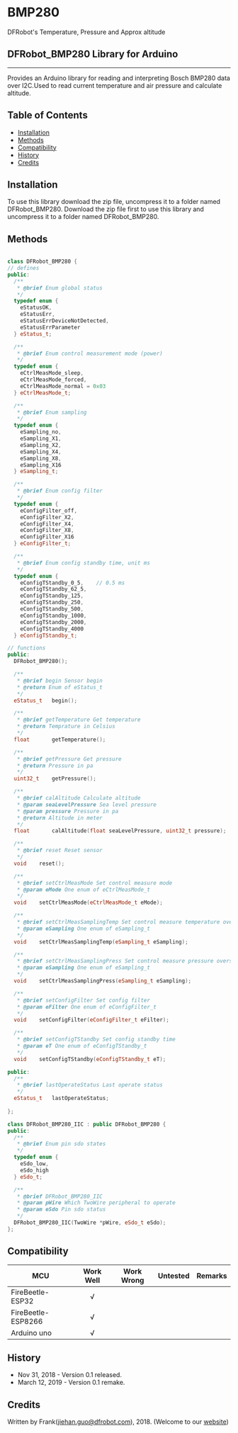 # BMP280
DFRobot's Temperature, Pressure and Approx altitude

## DFRobot_BMP280 Library for Arduino
---------------------------------------------------------
Provides an Arduino library for reading and interpreting Bosch BMP280 data over I2C.Used to read current temperature and air pressure and calculate altitude.

## Table of Contents

* [Installation](#installation)
* [Methods](#methods)
* [Compatibility](#compatibility)
* [History](#history)
* [Credits](#credits)

<snippet>
<content>

## Installation

To use this library download the zip file, uncompress it to a folder named DFRobot_BMP280. 
Download the zip file first to use this library and uncompress it to a folder named DFRobot_BMP280. 

## Methods

```C++

class DFRobot_BMP280 {
// defines
public:
  /**
   * @brief Enum global status
   */
  typedef enum {
    eStatusOK,
    eStatusErr,
    eStatusErrDeviceNotDetected,
    eStatusErrParameter
  } eStatus_t;

  /**
   * @brief Enum control measurement mode (power)
   */
  typedef enum {
    eCtrlMeasMode_sleep,
    eCtrlMeasMode_forced,
    eCtrlMeasMode_normal = 0x03
  } eCtrlMeasMode_t;

  /**
   * @brief Enum sampling
   */
  typedef enum {
    eSampling_no,
    eSampling_X1,
    eSampling_X2,
    eSampling_X4,
    eSampling_X8,
    eSampling_X16
  } eSampling_t;

  /**
   * @brief Enum config filter
   */
  typedef enum {
    eConfigFilter_off,
    eConfigFilter_X2,
    eConfigFilter_X4,
    eConfigFilter_X8,
    eConfigFilter_X16
  } eConfigFilter_t;

  /**
   * @brief Enum config standby time, unit ms
   */
  typedef enum {
    eConfigTStandby_0_5,    // 0.5 ms
    eConfigTStandby_62_5,
    eConfigTStandby_125,
    eConfigTStandby_250,
    eConfigTStandby_500,
    eConfigTStandby_1000,
    eConfigTStandby_2000,
    eConfigTStandby_4000
  } eConfigTStandby_t;

// functions
public:
  DFRobot_BMP280();

  /**
   * @brief begin Sensor begin
   * @return Enum of eStatus_t
   */
  eStatus_t   begin();

  /**
   * @brief getTemperature Get temperature
   * @return Temprature in Celsius
   */
  float       getTemperature();

  /**
   * @brief getPressure Get pressure
   * @return Pressure in pa
   */
  uint32_t    getPressure();

  /**
   * @brief calAltitude Calculate altitude
   * @param seaLevelPressure Sea level pressure
   * @param pressure Pressure in pa
   * @return Altitude in meter
   */
  float       calAltitude(float seaLevelPressure, uint32_t pressure);

  /**
   * @brief reset Reset sensor
   */
  void    reset();

  /**
   * @brief setCtrlMeasMode Set control measure mode
   * @param eMode One enum of eCtrlMeasMode_t
   */
  void    setCtrlMeasMode(eCtrlMeasMode_t eMode);

  /**
   * @brief setCtrlMeasSamplingTemp Set control measure temperature oversampling
   * @param eSampling One enum of eSampling_t
   */
  void    setCtrlMeasSamplingTemp(eSampling_t eSampling);

  /**
   * @brief setCtrlMeasSamplingPress Set control measure pressure oversampling
   * @param eSampling One enum of eSampling_t
   */
  void    setCtrlMeasSamplingPress(eSampling_t eSampling);

  /**
   * @brief setConfigFilter Set config filter
   * @param eFilter One enum of eConfigFilter_t
   */
  void    setConfigFilter(eConfigFilter_t eFilter);

  /**
   * @brief setConfigTStandby Set config standby time
   * @param eT One enum of eConfigTStandby_t
   */
  void    setConfigTStandby(eConfigTStandby_t eT);

public:
  /**
   * @brief lastOperateStatus Last operate status
   */
  eStatus_t   lastOperateStatus;
  
};

class DFRobot_BMP280_IIC : public DFRobot_BMP280 {
public:
  /**
   * @brief Enum pin sdo states
   */
  typedef enum {
    eSdo_low,
    eSdo_high
  } eSdo_t;

  /**
   * @brief DFRobot_BMP280_IIC
   * @param pWire Which TwoWire peripheral to operate
   * @param eSdo Pin sdo status
   */
  DFRobot_BMP280_IIC(TwoWire *pWire, eSdo_t eSdo);
};

```

## Compatibility

MCU                | Work Well | Work Wrong | Untested  | Remarks
------------------ | :----------: | :----------: | :---------: | -----
FireBeetle-ESP32  |      √       |             |            | 
FireBeetle-ESP8266  |      √       |             |            | 
Arduino uno |       √      |             |            | 

## History

- Nov 31, 2018 - Version 0.1 released.
- March 12, 2019 - Version 0.1 remake.

## Credits

Written by Frank(jiehan.guo@dfrobot.com), 2018. (Welcome to our [website](https://www.dfrobot.com/))
